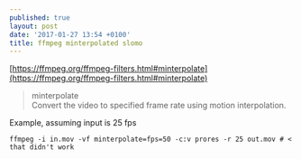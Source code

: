 ```yaml
---
published: true
layout: post
date: '2017-01-27 13:54 +0100'
title: ffmpeg minterpolated slomo
---
```

[https://ffmpeg.org/ffmpeg-filters.html#minterpolate](https://ffmpeg.org/ffmpeg-filters.html#minterpolate)

> minterpolate  
> Convert the video to specified frame rate using motion interpolation.

Example, assuming input is 25 fps

    ffmpeg -i in.mov -vf minterpolate=fps=50 -c:v prores -r 25 out.mov # < that didn't work

